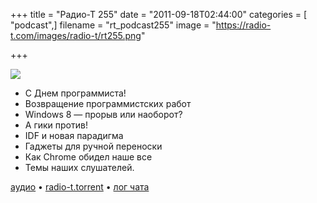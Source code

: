 +++
title = "Радио-Т 255"
date = "2011-09-18T02:44:00"
categories = [ "podcast",]
filename = "rt_podcast255"
image = "https://radio-t.com/images/radio-t/rt255.png"

+++

![](https://radio-t.com/images/radio-t/rt255.png)

- С Днем программиста!
- Возвращение программистских работ
- Windows 8 — прорыв или наоборот?
- А гики против!
- IDF и новая парадигма
- Гаджеты для ручной переноски
- Как Chrome обидел наше все
- Темы наших слушателей.

[аудио](http://archive.rucast.net/radio-t/media/rt_podcast255.mp3) • [radio-t.torrent](http://www.radio-t.com/torrents/rt_podcast255.mp3.torrent) • [лог чата](http://chat.radio-t.com/logs/radio-t-255.html)<audio src="http://archive.rucast.net/radio-t/media/rt_podcast255.mp3" preload="none"></audio>
